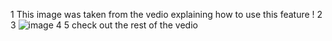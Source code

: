 1 This image was taken from the vedio explaining how to use this feature !
2
3 ![image](https://user-images.githubusercontent.com/92676224/138471282-6758fef2-3e2d-438f-8a00-af3ef8776b60.jpg)
4
5 check out the rest of the vedio  
